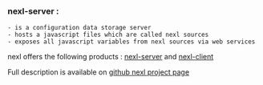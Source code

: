 ### nexl-server :

    - is a configuration data storage server
    - hosts a javascript files which are called nexl sources
    - exposes all javascript variables from nexl sources via web services


nexl offers the following products : [nexl-server](https://www.npmjs.com/package/nexl-server) and [nexl-client](https://www.npmjs.com/package/nexl-client)

Full description is available on [github nexl project page](https://github.com/yevgeny-sergeyev/nexl-js)